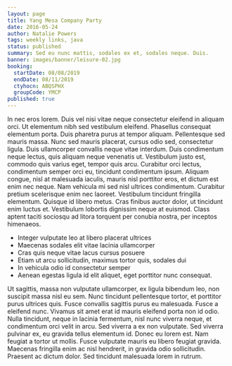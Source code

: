 ```yaml
---
layout: page
title: Yang Mesa Company Party
date: 2016-05-24
author: Natalie Powers
tags: weekly links, java
status: published
summary: Sed eu nunc mattis, sodales ex et, sodales neque. Duis.
banner: images/banner/leisure-02.jpg
booking:
  startDate: 08/08/2019
  endDate: 08/11/2019
  ctyhocn: ABQSPHX
  groupCode: YMCP
published: true
---
```

In nec eros lorem. Duis vel nisi vitae neque consectetur eleifend in aliquam orci. Ut elementum nibh sed vestibulum eleifend. Phasellus consequat elementum porta. Duis pharetra purus at tempor aliquam. Pellentesque sed mauris massa. Nunc sed mauris placerat, cursus odio sed, consectetur ligula. Duis ullamcorper convallis neque vitae interdum. Duis condimentum neque lectus, quis aliquam neque venenatis ut.
Vestibulum justo est, commodo quis varius eget, tempor quis arcu. Curabitur orci lectus, condimentum semper orci eu, tincidunt condimentum ipsum. Aliquam congue, nisl at malesuada iaculis, mauris nisl porttitor eros, et dictum est enim nec neque. Nam vehicula mi sed nisl ultrices condimentum. Curabitur pretium scelerisque enim nec laoreet. Vestibulum tincidunt fringilla elementum. Quisque id libero metus. Cras finibus auctor dolor, ut tincidunt enim luctus et. Vestibulum lobortis dignissim neque at euismod. Class aptent taciti sociosqu ad litora torquent per conubia nostra, per inceptos himenaeos.

* Integer vulputate leo at libero placerat ultrices
* Maecenas sodales elit vitae lacinia ullamcorper
* Cras quis neque vitae lacus cursus posuere
* Etiam ut arcu sollicitudin, maximus tortor quis, sodales dui
* In vehicula odio id consectetur semper
* Aenean egestas ligula id elit aliquet, eget porttitor nunc consequat.

Ut sagittis, massa non vulputate ullamcorper, ex ligula bibendum leo, non suscipit massa nisl eu sem. Nunc tincidunt pellentesque tortor, et porttitor purus ultrices quis. Fusce convallis sagittis purus eu malesuada. Fusce a eleifend nunc. Vivamus sit amet erat id mauris eleifend porta non id odio. Nulla tincidunt, neque in lacinia fermentum, nisl nunc viverra neque, et condimentum orci velit in arcu. Sed viverra a ex non vulputate. Sed viverra pulvinar ex, eu gravida tellus elementum id. Donec eu lorem est. Nam feugiat a tortor ut mollis. Fusce vulputate mauris eu libero feugiat gravida. Maecenas fringilla enim ac nisl hendrerit, in gravida odio sollicitudin. Praesent ac dictum dolor. Sed tincidunt malesuada lorem in rutrum.
